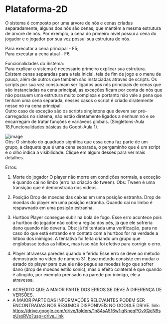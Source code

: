 # Plataforma-2D

O sistema é composto por uma árvore de nós e cenas criadas separadamente, alguns dos nós são cenas, que mantêm a mesma estrutura de árvore de nós.
Por exemplo, a cena do primeiro nível possui a cena do jogador e o jogador por sua vez possui sua estrutura de nós.
  
Para executar a cena principal - F5;  
Para executar a cena atual     - F6.

Funcionalidades do Sistema:  
Para explicar o sistema é necessário primeiro explicar sua estrutura.  
Existem cenas separadas para a tela inicial, tela de fim de jogo e o menu de pausa, além de outros que também são instaciadas através de scripts.
Os scripts por sua vez constumam ser ligados aos nós principais de cenas que são instanciadas na cena principal, as exceções ficam por conta de nós que não
possuem uma estrutura muito complexa e portanto não vale a pena que tenham uma cena separada, nesses casos o script é criado diratemente nesse nó na cena principal.  
Outro caso de exceção são os scripts singletons que devem ser pré-carregados no sistema, não estão diretamente ligados a nenhum nó e se encarregam de tratar
funções e variáveos globais. (Singletons-Aula 18,Funcionalidades básicas da Godot-Aula 1).  

![image](https://github.com/user-attachments/assets/b7c0e026-5110-4e92-9f14-0d491ddfd4bd)  
Obs: O símbolo do quadrado significa que essa cena faz parte de um grupo, a claquete que é uma cena separada, o pergaminho que é um script e o olho indica a visibilidade.
Clique em algum desses para ver mais detalhes.  

Erros:
1. Morte do jogador
O player não morre em condições normais, a exceção é quando cai no limbo (erro na criação do tween). Obs: Tween é uma transição que é demonstrada nos vídeos.

2. Posição
Drop de moedas das caixas em uma posição estranha.
Drop de moedas do player em uma posição estranha.
Quando cai no limbo é respawnado em uma posição estranha.

3. Hurtbox
Player consegue subir na bola de fogo. Esse erro acontece pois a hurtbox do jogador não cobre a região dos pés, já que ele sofreria dano quando não deveria.
Obs: já foi tentada uma verificação, para no caso do que está entrando em contato com a hurtbox for na verdade a hitbox dos inimigos. A tentativa foi feita
criando um grupo que englobasse todas as hitbox, mas isso não foi efetivo para corrigir o erro.

4. Player atravessa paredes quando é ferido
Esse erro se deve ao método demostrado no vídeo de número 31. Esse método consiste em mudar o estado do player para que ele não pegue as moedas logo que
sofrer dano (drop de moedas estilo sonic), mas o efeito colateral é que quando é atingido, por exemplo prensado na parede por inimigo, ele a atravessa.  
  
  
* ACREDITO QUE A MAIOR PARTE DOS ERROS SE DEVE À DIFERENÇA DE VERSÕES.
* A MAIOR PARTE DAS INFORMAÇÕES RELEVANTES PODEM SER ENCONTRADAS NOS RESUMOS DISPONIVEÍS NO GOOGLE DRIVE.
link: https://drive.google.com/drive/folders/1n84sA516w1iqNneqPOvXQcN9spUsxRVo?usp=drive_link


